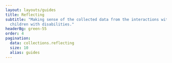```yaml
---
layout: layouts/guides
title: Reflecting
subtitle: "Making sense of the collected data from the interactions with
  children with disabilities."
headerBg: green-55
order: 4
pagination:
  data: collections.reflecting
  size: 10
  alias: guides
---
```

